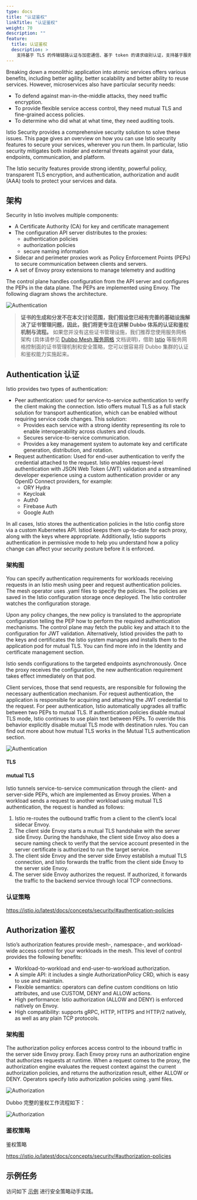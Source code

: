 ```yaml
---
type: docs
title: "认证鉴权"
linkTitle: "认证鉴权"
weight: 70
description: ""
feature:
  title: 认证鉴权
  description: >
    支持基于 TLS 的传输链路认证与加密通信、基于 token 的请求级别认证，支持基于服务来源和目的地的鉴权检查，可结合证书分发等分布式组件构建零信任分布式体系。
---
```


Breaking down a monolithic application into atomic services offers various benefits, including better agility, better scalability and better ability to reuse services. However, microservices also have particular security needs:

* To defend against man-in-the-middle attacks, they need traffic encryption.
* To provide flexible service access control, they need mutual TLS and fine-grained access policies.
* To determine who did what at what time, they need auditing tools.

Istio Security provides a comprehensive security solution to solve these issues. This page gives an overview on how you can use Istio security features to secure your services, wherever you run them. In particular, Istio security mitigates both insider and external threats against your data, endpoints, communication, and platform.

The Istio security features provide strong identity, powerful policy, transparent TLS encryption, and authentication, authorization and audit (AAA) tools to protect your services and data.

## 架构

Security in Istio involves multiple components:

* A Certificate Authority (CA) for key and certificate management
* The configuration API server distributes to the proxies:
    * authentication policies
    * authorization policies
    * secure naming information
* Sidecar and perimeter proxies work as Policy Enforcement Points (PEPs) to secure communication between clients and servers.
* A set of Envoy proxy extensions to manage telemetry and auditing

The control plane handles configuration from the API server and configures the PEPs in the data plane. The PEPs are implemented using Envoy. The following diagram shows the architecture.

![Authentication](/imgs/v3/feature/security/arch.png)

> **证书的生成和分发不在本文讨论范围，我们假设您已经有完善的基础设施解决了证书管理问题，因此，我们将更专注在讲解 Dubbo 体系的认证和鉴权机制与流程。** 如果您并没有这些证书管理设施，我们推荐您使用服务网格架构 (具体请参见 [Dubbo Mesh 服务网格]() 文档说明)，借助 [Istio](https://istio.io/latest/docs/concepts/security/) 等服务网格控制面的证书管理机制和安全策略，您可以很容易将 Dubbo 集群的认证和鉴权能力实施起来。

## Authentication 认证

Istio provides two types of authentication:

* Peer authentication: used for service-to-service authentication to verify the client making the connection. Istio offers mutual TLS as a full stack solution for transport authentication, which can be enabled without requiring service code changes. This solution:
    * Provides each service with a strong identity representing its role to enable interoperability across clusters and clouds.
    * Secures service-to-service communication.
    * Provides a key management system to automate key and certificate generation, distribution, and rotation.
* Request authentication: Used for end-user authentication to verify the credential attached to the request. Istio enables request-level authentication with JSON Web Token (JWT) validation and a streamlined developer experience using a custom authentication provider or any OpenID Connect providers, for example:
    * ORY Hydra
    * Keycloak
    * Auth0
    * Firebase Auth
    * Google Auth

In all cases, Istio stores the authentication policies in the Istio config store via a custom Kubernetes API. Istiod keeps them up-to-date for each proxy, along with the keys where appropriate. Additionally, Istio supports authentication in permissive mode to help you understand how a policy change can affect your security posture before it is enforced.

### 架构图
You can specify authentication requirements for workloads receiving requests in an Istio mesh using peer and request authentication policies. The mesh operator uses .yaml files to specify the policies. The policies are saved in the Istio configuration storage once deployed. The Istio controller watches the configuration storage.

Upon any policy changes, the new policy is translated to the appropriate configuration telling the PEP how to perform the required authentication mechanisms. The control plane may fetch the public key and attach it to the configuration for JWT validation. Alternatively, Istiod provides the path to the keys and certificates the Istio system manages and installs them to the application pod for mutual TLS. You can find more info in the Identity and certificate management section.

Istio sends configurations to the targeted endpoints asynchronously. Once the proxy receives the configuration, the new authentication requirement takes effect immediately on that pod.

Client services, those that send requests, are responsible for following the necessary authentication mechanism. For request authentication, the application is responsible for acquiring and attaching the JWT credential to the request. For peer authentication, Istio automatically upgrades all traffic between two PEPs to mutual TLS. If authentication policies disable mutual TLS mode, Istio continues to use plain text between PEPs. To override this behavior explicitly disable mutual TLS mode with destination rules. You can find out more about how mutual TLS works in the Mutual TLS authentication section.

![Authentication](/imgs/v3/feature/security/auth-1.png)

#### TLS

#### mutual TLS
Istio tunnels service-to-service communication through the client- and server-side PEPs, which are implemented as Envoy proxies. When a workload sends a request to another workload using mutual TLS authentication, the request is handled as follows:

1. Istio re-routes the outbound traffic from a client to the client’s local sidecar Envoy.
2. The client side Envoy starts a mutual TLS handshake with the server side Envoy. During the handshake, the client side Envoy also does a secure naming check to verify that the service account presented in the server certificate is authorized to run the target service.
3. The client side Envoy and the server side Envoy establish a mutual TLS connection, and Istio forwards the traffic from the client side Envoy to the server side Envoy.
4. The server side Envoy authorizes the request. If authorized, it forwards the traffic to the backend service through local TCP connections.

### 认证策略

https://istio.io/latest/docs/concepts/security/#authentication-policies

## Authorization 鉴权

Istio’s authorization features provide mesh-, namespace-, and workload-wide access control for your workloads in the mesh. This level of control provides the following benefits:

* Workload-to-workload and end-user-to-workload authorization.
* A simple API: it includes a single AuthorizationPolicy CRD, which is easy to use and maintain.
* Flexible semantics: operators can define custom conditions on Istio attributes, and use CUSTOM, DENY and ALLOW actions.
* High performance: Istio authorization (ALLOW and DENY) is enforced natively on Envoy.
* High compatibility: supports gRPC, HTTP, HTTPS and HTTP/2 natively, as well as any plain TCP protocols.

### 架构图

The authorization policy enforces access control to the inbound traffic in the server side Envoy proxy. Each Envoy proxy runs an authorization engine that authorizes requests at runtime. When a request comes to the proxy, the authorization engine evaluates the request context against the current authorization policies, and returns the authorization result, either ALLOW or DENY. Operators specify Istio authorization policies using .yaml files.

![Authorization](/imgs/v3/feature/security/authz-1.png)

Dubbo 完整的鉴权工作流程如下：

![Authorization](/imgs/v3/feature/security/authz-2.png)

### 鉴权策略
鉴权策略

https://istio.io/latest/docs/concepts/security/#authorization-policies

## 示例任务

访问如下 [示例]() 进行安全策略动手实践。
